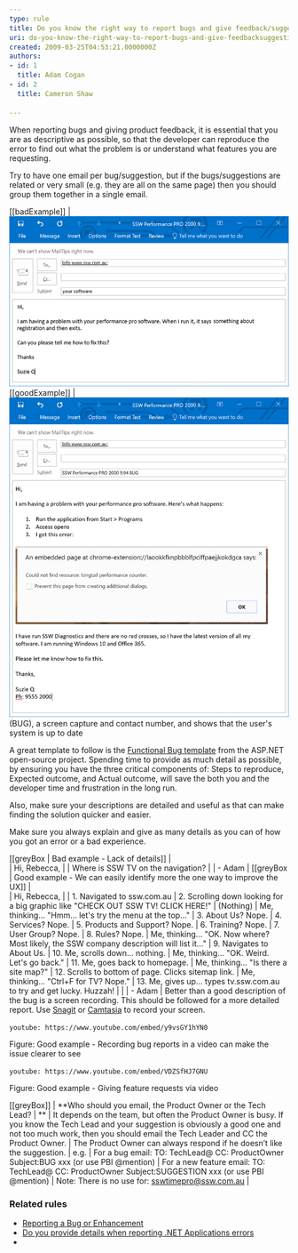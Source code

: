 ```yaml
---
type: rule
title: Do you know the right way to report bugs and give feedback/suggestions?
uri: do-you-know-the-right-way-to-report-bugs-and-give-feedbacksuggestions
created: 2009-03-25T04:53:21.0000000Z
authors:
- id: 1
  title: Adam Cogan
- id: 2
  title: Cameron Shaw

---
```


When reporting bugs and giving product feedback, it is essential that you are as descriptive as possible, so that the developer can reproduce the error to find out what the problem is or understand what features you are requesting.

Try to have one email per bug/suggestion, but if the bugs/suggestions are related or very small (e.g. they are all on the same page) then you should group them together in a single email.
  
[[badExample]]
| ![This email isn't going to help the developer much - it is vague and has no screen capture, and gives no alternate way for the developer to contact the user regarding the issue](do-you-know-the-right-way-to-report-bugs-bad-example.png)
[[goodExample]]
| ![This email includes the product name and version, the category of the issue](do-you-know-the-right-way-to-report-bugs-good-example.png)(BUG), a screen capture and contact number, and shows that the user's system is up to date


A great template to follow is the [Functional Bug template](https://github.com/aspnet/Home/wiki/Functional-bug-template) from the ASP.NET open-source project. Spending time to provide as much detail as possible, by ensuring you have the three critical components of: Steps to reproduce, Expected outcome, and Actual outcome, will save the both you and the developer time and frustration in the long run. 


Also, make sure your descriptions are detailed and useful as that can make finding the solution quicker and easier.



Make sure you always explain and give as many details as you can of how you got an error or a bad experience.

[[greyBox | Bad example - Lack of details]]
|  
| Hi, Rebecca, 
| 
| Where is SSW TV on the navigation?
| 
| - Adam
|
[[greyBox | Good example - We can easily identify more the one way to improve the UX]]
|  
| Hi, Rebecca,
| 
| 1. Navigated to ssw.com.au
| 2. Scrolling down looking for a big graphic like "CHECK OUT SSW TV! CLICK HERE!"
| (Nothing)
| Me, thinking… "Hmm… let's try the menu at the top..."
| 3. About Us? Nope.
| 4. Services? Nope.
| 5. Products and Support? Nope.
| 6. Training? Nope.
| 7. User Group? Nope.
| 8. Rules? Nope.
| Me, thinking... "OK. Now where? Most likely, the SSW company description will list it..."
| 9. Navigates to About Us.
| 10. Me, scrolls down… nothing.
| Me, thinking... "OK. Weird. Let's go back."
| 11. Me, goes back to homepage.
| Me, thinking… "Is there a site map?"
| 12. Scrolls to bottom of page. Clicks sitemap link.
| Me, thinking... "Ctrl+F for TV? Nope."
| 13. Me, gives up… types tv.ssw.com.au to try and get lucky. Huzzah!
| 
| 
| - Adam
|
Better than a good description of the bug is a screen recording. This should be followed for a more detailed report. Use [Snagit](http://www.techsmith.com/snagit.html) or [Camtasia](/_layouts/15/FIXUPREDIRECT.ASPX?WebId=3dfc0e07-e23a-4cbb-aac2-e778b71166a2&TermSetId=07da3ddf-0924-4cd2-a6d4-a4809ae20160&TermId=84dca81b-9cc2-4b6a-a237-948304131b54) to record your screen.


`youtube: https://www.youtube.com/embed/y9vsGY1hYN0`
 
Figure: Good example - Recording bug reports in a video can make the issue clearer to see




`youtube: https://www.youtube.com/embed/VDZSfHJ7GNU`
 
Figure: Good example - Giving feature requests via video



[[greyBox]]
|   **Who should you email, the Product Owner or the Tech Lead?
| ** 
| It depends on the team, but often the Product Owner is busy. If you know the Tech Lead and your suggestion is obviously a good one and not too much work, then you should email the Tech Leader and CC the Product Owner.
| The Product Owner can always respond if he doesn’t like the suggestion.
| e.g.
| For a bug email:   TO: TechLead@  CC: ProductOwner  Subject:BUG xxx   (or use PBI @mention)
| For a new feature email:  TO: TechLead@  CC: ProductOwner  Subject:SUGGESTION xxx  (or use PBI @mention)
| Note: There is no use for: sswtimepro@ssw.com.au
|  








### Related rules


- [Reporting a Bug or Enhancement](http://www.ssw.com.au/ssw/Standards/Support/bugreportorenhancement.aspx)
- [Do you provide details when reporting .NET Applications errors](/_layouts/15/FIXUPREDIRECT.ASPX?WebId=3dfc0e07-e23a-4cbb-aac2-e778b71166a2&TermSetId=07da3ddf-0924-4cd2-a6d4-a4809ae20160&TermId=7cfe44b8-9635-49d9-a908-198a0ea85dc4)
-
